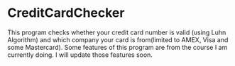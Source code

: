# CreditCardChecker
This program checks whether your credit card number is valid (using Luhn Algorithm) and which company your card is from(limited to AMEX, Visa and some Mastercard). 
Some features of this program are from the course I am currently doing. I will update those features soon.
